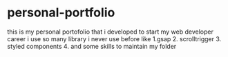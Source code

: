 # personal-portfolio
this is my personal portofolio that i developed to start my web developer career
i use so many library i never use before 
like 
1.gsap
2. scrolltrigger
3. styled components
4. and some skills to maintain my folder
